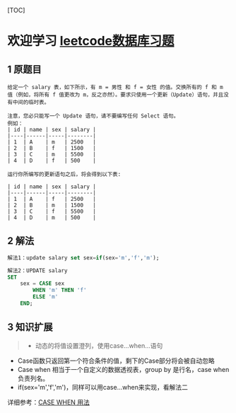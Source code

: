 ﻿[TOC]
# 欢迎学习 [leetcode数据库习题](https://leetcode-cn.com/problemset/database/)
## 1 原题目
```
给定一个 salary 表，如下所示，有 m = 男性 和 f = 女性 的值。交换所有的 f 和 m 值（例如，将所有 f 值更改为 m，反之亦然）。要求只使用一个更新（Update）语句，并且没有中间的临时表。

注意，您必只能写一个 Update 语句，请不要编写任何 Select 语句。
例如：
| id | name | sex | salary |
|----|------|-----|--------|
| 1  | A    | m   | 2500   |
| 2  | B    | f   | 1500   |
| 3  | C    | m   | 5500   |
| 4  | D    | f   | 500    |

运行你所编写的更新语句之后，将会得到以下表:

| id | name | sex | salary |
|----|------|-----|--------|
| 1  | A    | f   | 2500   |
| 2  | B    | m   | 1500   |
| 3  | C    | f   | 5500   |
| 4  | D    | m   | 500    |
```
## 2 解法
```sql
解法1：update salary set sex=if(sex='m','f','m');

解法2：UPDATE salary
SET
    sex = CASE sex
        WHEN 'm' THEN 'f'
        ELSE 'm'
    END;
```
## 3 知识扩展
> - 动态的将值设置澄列，使用case...when...语句
- Case函数只返回第一个符合条件的值，剩下的Case部分将会被自动忽略
- Case when 相当于一个自定义的数据透视表，group by 是行名，case when 负责列名。
- if(sex='m','f','m')，同样可以用case...when来实现，看解法二

详细参考：[CASE WHEN 用法](https://www.jianshu.com/p/f098606391ea)















